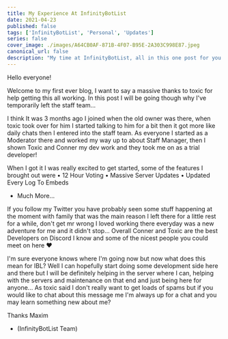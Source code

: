 ```yaml
---
title: My Experience At InfinityBotList
date: 2021-04-23
published: false
tags: ['InfinityBotList', 'Personal', 'Updates']
series: false
cover_image: ./images/A64CB0AF-871B-4F07-B95E-2A303C998E87.jpeg
canonical_url: false
description: "My time at InfinityBotList, all in this one post for you guys."
---
```


Hello everyone!

Welcome to my first ever blog, I want to say a massive thanks to toxic
for help getting this all working. In this post I will be going though
why I've temporarily left the staff team...

I think It was 3 months ago I joined when the old owner was there, when
toxic took over for him I started talking to him for a bit then it got
more like daily chats then I entered into the staff team. As everyone
I started as a Moderator there and worked my way up to about Staff Manager,
then I shown Toxic and Conner my dev work and they took me on as a trial developer!

When I got it I was really excited to get started, some of the features I brought out were
• 12 Hour Voting
• Massive Server Updates
• Updated Every Log To Embeds
+ Much More...

If you follow my Twitter you have probably seen some stuff happening at the moment with family
that was the main reason I left there for a little rest for a while, don't get mr wrong I loved
working there everyday was a new adventure for me and it didn't stop... Overall Conner and Toxic are
the best Developers on Discord I know and some of the nicest people you could meet on here ❤️

I'm sure everyone knows where I'm going now but now what does this mean for IBL?
Well I can hopefully start doing some development side here and there but I will be definitely 
helping in the server where I can, helping with the servers and maintenance on that end
and just being here for anyone... As toxic said I don't really want to get loads of spams
but if you would like to chat about this message me I'm always up for a chat and you may learn
something new about me?

Thanks Maxim
- (InfinityBotList Team)
